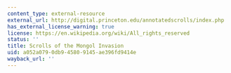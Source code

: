 ```yaml
---
content_type: external-resource
external_url: http://digital.princeton.edu/annotatedscrolls/index.php
has_external_license_warning: true
license: https://en.wikipedia.org/wiki/All_rights_reserved
status: ''
title: Scrolls of the Mongol Invasion
uid: a052a079-0db9-4580-9145-ae396fd9414e
wayback_url: ''
---
```

